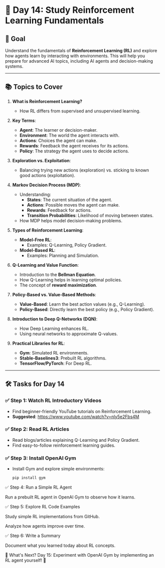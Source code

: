 # 🚀 Day 14: Study Reinforcement Learning Fundamentals

## 🎯 Goal
Understand the fundamentals of **Reinforcement Learning (RL)** and explore how agents learn by interacting with environments. This will help you prepare for advanced AI topics, including AI agents and decision-making systems.

---

## 📚 Topics to Cover

1. **What is Reinforcement Learning?**
   - How RL differs from supervised and unsupervised learning.

2. **Key Terms**:
   - **Agent**: The learner or decision-maker.
   - **Environment**: The world the agent interacts with.
   - **Actions**: Choices the agent can make.
   - **Rewards**: Feedback the agent receives for its actions.
   - **Policy**: The strategy the agent uses to decide actions.

3. **Exploration vs. Exploitation**:
   - Balancing trying new actions (exploration) vs. sticking to known good actions (exploitation).

4. **Markov Decision Process (MDP)**:
   - Understanding:
     - **States**: The current situation of the agent.
     - **Actions**: Possible moves the agent can make.
     - **Rewards**: Feedback for actions.
     - **Transition Probabilities**: Likelihood of moving between states.
   - How MDP helps model decision-making problems.

5. **Types of Reinforcement Learning**:
   - **Model-Free RL**:
     - Examples: Q-Learning, Policy Gradient.
   - **Model-Based RL**:
     - Examples: Planning and Simulation.

6. **Q-Learning and Value Function**:
   - Introduction to the **Bellman Equation**.
   - How Q-Learning helps in learning optimal policies.
   - The concept of **reward maximization**.

7. **Policy-Based vs. Value-Based Methods**:
   - **Value-Based**: Learn the best action values (e.g., Q-Learning).
   - **Policy-Based**: Directly learn the best policy (e.g., Policy Gradient).

8. **Introduction to Deep Q-Networks (DQN)**:
   - How Deep Learning enhances RL.
   - Using neural networks to approximate Q-values.

9. **Practical Libraries for RL**:
   - **Gym**: Simulated RL environments.
   - **Stable-Baselines3**: Prebuilt RL algorithms.
   - **TensorFlow/PyTorch**: For Deep RL.

---

## 🛠 Tasks for Day 14

### ✅ Step 1: Watch RL Introductory Videos
- Find beginner-friendly YouTube tutorials on Reinforcement Learning.
- **Suggested**: https://www.youtube.com/watch?v=nly5e2Fbs4M
### ✅ Step 2: Read RL Articles
- Read blogs/articles explaining Q-Learning and Policy Gradient.
- Find easy-to-follow reinforcement learning guides.

### ✅ Step 3: Install OpenAI Gym
- Install Gym and explore simple environments:
  ```bash
  pip install gym
  ```
  
✅ Step 4: Run a Simple RL Agent

Run a prebuilt RL agent in OpenAI Gym to observe how it learns.

✅ Step 5: Explore RL Code Examples

Study simple RL implementations from GitHub.

Analyze how agents improve over time.

✅ Step 6: Write a Summary

Document what you learned today about RL concepts.

🔮 What's Next?
Day 15: Experiment with OpenAI Gym by implementing an RL agent yourself! 🚀

